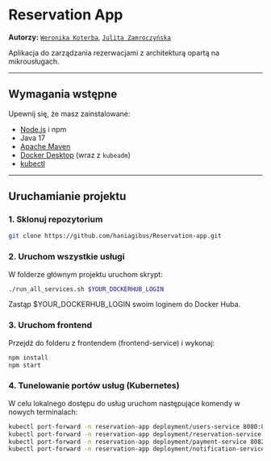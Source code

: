 # Reservation App

**Autorzy:** [`Weronika Koterba`](https://github.com/weronikakoterba), [`Julita Zamroczyńska`](https://github.com/zamrokjulita)

Aplikacja do zarządzania rezerwacjami z architekturą opartą na mikrousługach.

---

## Wymagania wstępne

Upewnij się, że masz zainstalowane:

- [Node.js](https://nodejs.org/) i npm  
- Java 17  
- [Apache Maven](https://maven.apache.org/)  
- [Docker Desktop](https://www.docker.com/products/docker-desktop/) (wraz z `kubeadm`)  
- [kubectl](https://kubernetes.io/docs/tasks/tools/)

---

##  Uruchamianie projektu

### 1. Sklonuj repozytorium

```bash
git clone https://github.com/haniagibus/Reservation-app.git
```

### 2. Uruchom wszystkie usługi

W folderze głównym projektu uruchom skrypt:

```bash
./run_all_services.sh $YOUR_DOCKERHUB_LOGIN
```
Zastąp $YOUR_DOCKERHUB_LOGIN swoim loginem do Docker Huba.

### 3. Uruchom frontend
Przejdź do folderu z frontendem (frontend-service) i wykonaj:

```bash
npm install
npm start
```

### 4. Tunelowanie portów usług (Kubernetes)
W celu lokalnego dostępu do usług uruchom następujące komendy w nowych terminalach:

```bash
kubectl port-forward -n reservation-app deployment/users-service 8080:8080
kubectl port-forward -n reservation-app deployment/reservation-service 8081:8081
kubectl port-forward -n reservation-app deployment/payment-service 8082:8082
kubectl port-forward -n reservation-app deployment/notification-service 8083:8083
```
